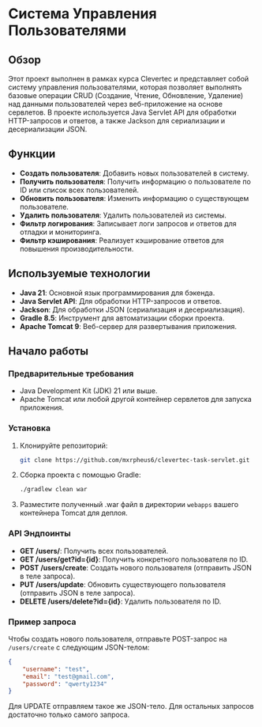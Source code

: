 # Система Управления Пользователями

## Обзор
Этот проект выполнен в рамках курса Clevertec и представляет собой систему управления пользователями, которая позволяет выполнять базовые операции CRUD (Создание, Чтение, Обновление, Удаление) над данными пользователей через веб-приложение на основе сервлетов. В проекте используется Java Servlet API для обработки HTTP-запросов и ответов, а также Jackson для сериализации и десериализации JSON.

## Функции
- **Создать пользователя**: Добавить новых пользователей в систему.
- **Получить пользователя**: Получить информацию о пользователе по ID или список всех пользователей.
- **Обновить пользователя**: Изменить информацию о существующем пользователе.
- **Удалить пользователя**: Удалить пользователей из системы.
- **Фильтр логирования**: Записывает логи запросов и ответов для отладки и мониторинга.
- **Фильтр кэширования**: Реализует кэширование ответов для повышения производительности.

## Используемые технологии
- **Java 21**: Основной язык программирования для бэкенда.
- **Java Servlet API**: Для обработки HTTP-запросов и ответов.
- **Jackson**: Для обработки JSON (сериализация и десериализация).
- **Gradle 8.5**: Инструмент для автоматизации сборки проекта.
- **Apache Tomcat 9**: Веб-сервер для развертывания приложения.

## Начало работы

### Предварительные требования
- Java Development Kit (JDK) 21 или выше.
- Apache Tomcat или любой другой контейнер сервлетов для запуска приложения.

### Установка
1. Клонируйте репозиторий:
   ```bash
   git clone https://github.com/mxrpheus6/clevertec-task-servlet.git
   ```
2. Сборка проекта с помощью Gradle:
   ```bash
   ./gradlew clean war
   ```
3. Разместите полученный .war файл в директории `webapps` вашего контейнера Tomcat для деплоя.

### API Эндпоинты
- **GET /users/**: Получить всех пользователей.
- **GET /users/get?id={id}**: Получить конкретного пользователя по ID.
- **POST /users/create**: Создать нового пользователя (отправить JSON в теле запроса).
- **PUT /users/update**: Обновить существующего пользователя (отправить JSON в теле запроса).
- **DELETE /users/delete?id={id}**: Удалить пользователя по ID.

### Пример запроса
Чтобы создать нового пользователя, отправьте POST-запрос на `/users/create` с следующим JSON-телом:
```json
{
    "username": "test",
    "email": "test@gmail.com",
    "password": "qwerty1234"
}
```
Для UPDATE отправляем такое же JSON-тело. Для остальных запросов достаточно только самого запроса.